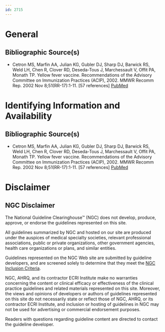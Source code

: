 ```yaml
---
id: 2715
---
```


# General

## Bibliographic Source(s)

- Cetron MS, Marfin AA, Julian KG, Gubler DJ, Sharp DJ, Barwick RS, Weld LH, Chen R, Clover RD, Deseda-Tous J, Marchessault V, Offit PA, Monath TP. Yellow fever vaccine. Recommendations of the Advisory Committee on Immunization Practices (ACIP), 2002. MMWR Recomm Rep. 2002 Nov 8;51(RR-17):1-11. [57 references] [ PubMed ](http://www.ncbi.nlm.nih.gov/entrez/query.fcgi?cmd=Retrieve&db=pubmed&dopt=Abstract&list_uids=12437192)

# Identifying Information and Availability

## Bibliographic Source(s)

- Cetron MS, Marfin AA, Julian KG, Gubler DJ, Sharp DJ, Barwick RS, Weld LH, Chen R, Clover RD, Deseda-Tous J, Marchessault V, Offit PA, Monath TP. Yellow fever vaccine. Recommendations of the Advisory Committee on Immunization Practices (ACIP), 2002. MMWR Recomm Rep. 2002 Nov 8;51(RR-17):1-11. [57 references] [ PubMed ](http://www.ncbi.nlm.nih.gov/entrez/query.fcgi?cmd=Retrieve&db=pubmed&dopt=Abstract&list_uids=12437192)

# Disclaimer

## NGC Disclaimer

The National Guideline Clearinghouse™ (NGC) does not develop, produce, approve, or endorse the guidelines represented on this site.

All guidelines summarized by NGC and hosted on our site are produced under the auspices of medical specialty societies, relevant professional associations, public or private organizations, other government agencies, health care organizations or plans, and similar entities.

Guidelines represented on the NGC Web site are submitted by guideline developers, and are screened solely to determine that they meet the [NGC Inclusion Criteria](/help-and-about/summaries/inclusion-criteria).

NGC, AHRQ, and its contractor ECRI Institute make no warranties concerning the content or clinical efficacy or effectiveness of the clinical practice guidelines and related materials represented on this site. Moreover, the views and opinions of developers or authors of guidelines represented on this site do not necessarily state or reflect those of NGC, AHRQ, or its contractor ECRI Institute, and inclusion or hosting of guidelines in NGC may not be used for advertising or commercial endorsement purposes.

Readers with questions regarding guideline content are directed to contact the guideline developer.

